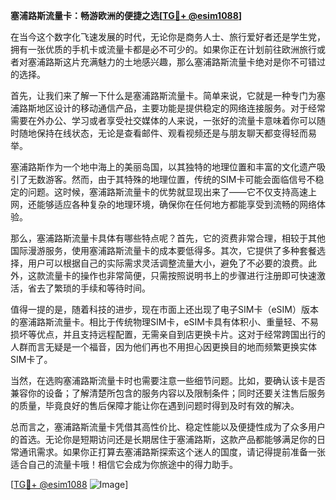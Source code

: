 **塞浦路斯流量卡：畅游欧洲的便捷之选[[TG💪+ @esim1088](https://t.me/s/esim1088)]**

在当今这个数字化飞速发展的时代，无论你是商务人士、旅行爱好者还是学生党，拥有一张优质的手机卡或流量卡都是必不可少的。如果你正在计划前往欧洲旅行或者对塞浦路斯这片充满魅力的土地感兴趣，那么塞浦路斯流量卡绝对是你不可错过的选择。

首先，让我们来了解一下什么是塞浦路斯流量卡。简单来说，它就是一种专门为塞浦路斯地区设计的移动通信产品，主要功能是提供稳定的网络连接服务。对于经常需要在外办公、学习或者享受社交媒体的人来说，一张好的流量卡意味着你可以随时随地保持在线状态，无论是查看邮件、观看视频还是与朋友聊天都变得轻而易举。

塞浦路斯作为一个地中海上的美丽岛国，以其独特的地理位置和丰富的文化遗产吸引了无数游客。然而，由于其特殊的地理位置，传统的SIM卡可能会面临信号不稳定的问题。这时候，塞浦路斯流量卡的优势就显现出来了——它不仅支持高速上网，还能够适应各种复杂的地理环境，确保你在任何地方都能享受到流畅的网络体验。

那么，塞浦路斯流量卡具体有哪些特点呢？首先，它的资费非常合理，相较于其他国际漫游服务，使用塞浦路斯流量卡的成本要低得多。其次，它提供了多种套餐选择，用户可以根据自己的实际需求灵活调整流量大小，避免了不必要的浪费。此外，这款流量卡的操作也非常简便，只需按照说明书上的步骤进行注册即可快速激活，省去了繁琐的手续和等待时间。

值得一提的是，随着科技的进步，现在市面上还出现了电子SIM卡（eSIM）版本的塞浦路斯流量卡。相比于传统物理SIM卡，eSIM卡具有体积小、重量轻、不易损坏等优点，并且支持远程配置，无需亲自到店更换卡片。这对于经常跨国出行的人群而言无疑是一个福音，因为他们再也不用担心因更换目的地而频繁更换实体SIM卡了。

当然，在选购塞浦路斯流量卡时也需要注意一些细节问题。比如，要确认该卡是否兼容你的设备；了解清楚所包含的服务内容以及限制条件；同时还要关注售后服务的质量，毕竟良好的售后保障才能让你在遇到问题时得到及时有效的解决。

总而言之，塞浦路斯流量卡凭借其高性价比、稳定性能以及便捷性成为了众多用户的首选。无论你是短期访问还是长期居住于塞浦路斯，这款产品都能够满足你的日常通讯需求。如果你正打算去塞浦路斯探索这个迷人的国度，请记得提前准备一张适合自己的流量卡哦！相信它会成为你旅途中的得力助手。

[[TG💪+ @esim1088](https://t.me/s/esim1088) ![Image](https://i.postimg.cc/4NQfJmqS/Snipaste-2025-05-13-00-14-12.png)]
